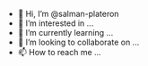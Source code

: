 - 👋 Hi, I’m @salman-plateron
- 👀 I’m interested in ...
- 🌱 I’m currently learning ...
- 💞️ I’m looking to collaborate on ...
- 📫 How to reach me ...

<!---
salman-plateron/salman-plateron is a ✨ special ✨ repository because its `README.md` (this file) appears on your GitHub profile.
You can click the Preview link to take a look at your changes.
--->
